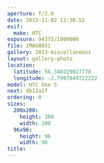 ```yaml
---
aperture: f/2.0
date: 2013-11-02 12:38:52
exif:
  make: HTC
exposure: 94375/1000000
file: IMAG0051
gallery: 2013-miscellaneous
layout: gallery-photo
location:
  latitude: 56.340229027778
  longitude: -2.7997049722222
model: HTC One S
next: db12a2f
ordering: 0
sizes:
  200x200:
    height: 200
    width: 200
  96x96:
    height: 96
    width: 96
title: 
---
```

